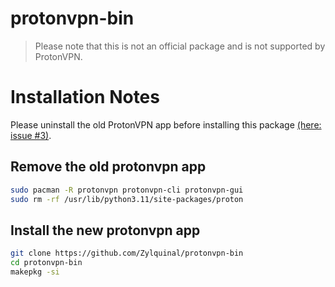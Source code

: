 # protonvpn-bin

> Please note that this is not an official package and is not supported by ProtonVPN.

# Installation Notes

Please uninstall the old ProtonVPN app before installing this package [(here: issue #3)](https://github.com/Zylquinal/protonvpn-bin/issues/3#issuecomment-1777776264).

## Remove the old protonvpn app

```bash
sudo pacman -R protonvpn protonvpn-cli protonvpn-gui
sudo rm -rf /usr/lib/python3.11/site-packages/proton
```

## Install the new protonvpn app

```bash
git clone https://github.com/Zylquinal/protonvpn-bin
cd protonvpn-bin
makepkg -si
```
